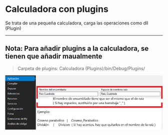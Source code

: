 # Calculadora con plugins
Se trata de una pequeña calculadora, carga las operaciones como dll (Plugin)

---
## Nota: Para añadir plugins a la calculadora, se tienen que añadir maualmente
> Carpeta de plugins: Calculadora (Plugins)/bin/Debug/Plugins/

![](Advertencia.png)
